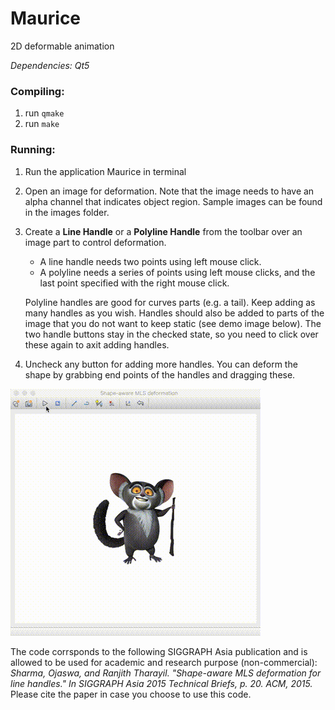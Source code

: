 # Maurice
2D deformable animation

*Dependencies: Qt5*

### Compiling:
1. run `qmake`
2. run `make`

### Running:
1. Run the application Maurice in terminal
2. Open an image for deformation. Note that the image needs to have an alpha channel that indicates object region. Sample images can be found in the images folder.
3. Create a **Line Handle** or a **Polyline Handle** from the toolbar over an image part to control deformation.
   - A line handle needs two points using left mouse click.
   - A polyline needs a series of points using left mouse clicks, and the last point specified with the right mouse click.

   Polyline handles are good for curves parts (e.g. a tail). Keep adding as many handles as you wish. Handles should also be added to parts of the image that you do not want to keep static (see demo image below). The two handle buttons stay in the checked state, so you need to click over these again to axit adding handles.
4. Uncheck any button for adding more handles. You can deform the shape by grabbing end points of the handles and dragging these.

![Maurice demo](demo/Maurice_demo.gif)


The code corrsponds to the following SIGGRAPH Asia publication and is allowed to be used for academic and research purpose (non-commercial):  
*Sharma, Ojaswa, and Ranjith Tharayil. "Shape-aware MLS deformation for line handles." In SIGGRAPH Asia 2015 Technical Briefs, p. 20. ACM, 2015.*  
Please cite the paper in case you choose to use this code.
